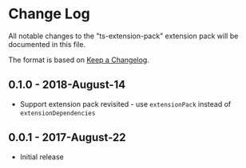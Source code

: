 # Change Log

All notable changes to the "ts-extension-pack" extension pack will be documented in this file.

The format is based on [Keep a Changelog](http://keepachangelog.com/).

## 0.1.0 - 2018-August-14
- Support extension pack revisited - use `extensionPack` instead of `extensionDependencies`

## 0.0.1 - 2017-August-22
- Initial release